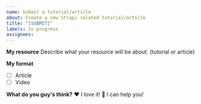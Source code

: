```yaml
---
name: Submit a tutorial/article
about: Create a new Strapi related tutorial/article
title: "[SUBMIT]"
labels: In progress
assignees:
---
```


**My resource**
Describe what your resource will be about. (tutorial or article)

**My format**

- [ ] Article
- [ ] Video

**What do you guy's think?**
❤️ I love it!
🚀 I can help you!
